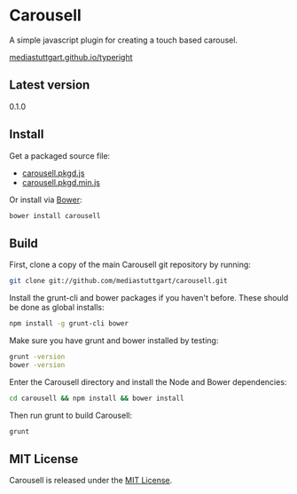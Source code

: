 # Carousell

A simple javascript plugin for creating a touch based carousel.

[mediastuttgart.github.io/typeright](http://mediastuttgart.github.io/carousell)

## Latest version

0.1.0

## Install

Get a packaged source file:

+ [carousell.pkgd.js](https://raw.github.com/mediastuttgart/carousell/master/dist/carousell.pkgd.js)
+ [carousell.pkgd.min.js](https://raw.github.com/mediastuttgart/carousell/master/dist/carousell.pkgd.min.js)

Or install via [Bower](http://bower.io):

``` bash
bower install carousell
```

## Build

First, clone a copy of the main Carousell git repository by running:

``` bash
git clone git://github.com/mediastuttgart/carousell.git
```

Install the grunt-cli and bower packages if you haven't before. These should be done as global installs:

``` bash
npm install -g grunt-cli bower
```

Make sure you have grunt and bower installed by testing:

``` bash
grunt -version
bower -version
```

Enter the Carousell directory and install the Node and Bower dependencies:

``` bash
cd carousell && npm install && bower install
```

Then run grunt to build Carousell:

``` bash
grunt
```

## MIT License

Carousell is released under the [MIT License](http://www.opensource.org/licenses/mit-license.php).
